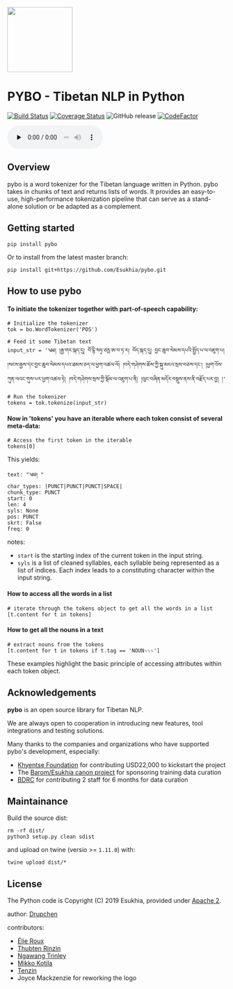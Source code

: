 <a target="_blank" rel="noopener noreferrer" href="http://www.montypython.net/sounds/sketches/exparrot.wav"> <img src=https://user-images.githubusercontent.com/17675331/60292845-a66b6400-9950-11e9-883b-27d366863e3b.png width=150> </a>

# PYBO - Tibetan NLP in Python
[![Build Status](https://travis-ci.org/Esukhia/pybo.svg?branch=master)](https://travis-ci.org/Esukhia/pybo)  [![Coverage Status](https://coveralls.io/repos/github/Esukhia/pybo/badge.svg?branch=master&kill_cache=1)](https://coveralls.io/github/Esukhia/pybo?branch=master) ![GitHub release](https://img.shields.io/github/release/Esukhia/pybo.svg) [![CodeFactor](https://www.codefactor.io/repository/github/esukhia/pybo/badge)](https://www.codefactor.io/repository/github/esukhia/pybo)

<div><div class="mediaContainer" style="width:220px"><audio id="mwe_player_0" controls="" preload="none" style="width:220px" class="kskin" data-durationhint="31.205238095238" data-startoffset="0" data-mwtitle="Parrot_sketch.ogg" data-mwprovider="local"><source src="//upload.wikimedia.org/wikipedia/en/4/4e/Parrot_sketch.ogg" type="audio/ogg; codecs=&quot;vorbis&quot;" data-title="Original Ogg file (47 kbps)" data-shorttitle="Ogg source" data-width="0" data-height="0" data-bandwidth="47057" /><source src="//upload.wikimedia.org/wikipedia/en/transcoded/4/4e/Parrot_sketch.ogg/Parrot_sketch.ogg.mp3" type="audio/mpeg" data-title="MP3" data-shorttitle="MP3" data-transcodekey="mp3" data-width="0" data-height="0" data-bandwidth="118288" /><track src="/w/api.php?action=timedtext&amp;title=File%3AParrot_sketch.ogg&amp;lang=en&amp;trackformat=srt" kind="subtitles" type="text/x-srt" srclang="en" label="English (en) subtitles" data-dir="ltr" /></audio></div></div>



## Overview

pybo is a word tokenizer for the Tibetan language written in Python. pybo takes in chunks of text and returns lists of words. It provides an easy-to-use, high-performance tokenization pipeline that can serve as a stand-alone solution or be adapted as a complement.


## Getting started

    pip install pybo
    
Or to install from the latest master branch:

    pip install git+https://github.com/Esukhia/pybo.git

## How to use pybo

#### To initiate the tokenizer together with part-of-speech capability: 

    # Initialize the tokenizer
    tok = bo.WordTokenizer('POS')
    
    # Feed it some Tibetan text
    input_str = '༄༅། །རྒྱ་གར་སྐད་དུ། བོ་དྷི་སཏྭ་ཙརྻ་ཨ་བ་ཏ་ར། བོད་སྐད་དུ། བྱང་ཆུབ་སེམས་དཔའི་སྤྱོད་པ་ལ་འཇུག་པ། །སངས་རྒྱས་དང་བྱང་ཆུབ་སེམས་དཔའ་ཐམས་ཅད་ལ་ཕྱག་འཚལ་ལོ། །བདེ་གཤེགས་ཆོས་ཀྱི་སྐུ་མངའ་སྲས་བཅས་དང༌། །ཕྱག་འོས་ཀུན་ལའང་གུས་པར་ཕྱག་འཚལ་ཏེ། །བདེ་གཤེགས་སྲས་ཀྱི་སྡོམ་ལ་འཇུག་པ་ནི། །ལུང་བཞིན་མདོར་བསྡུས་ནས་ནི་བརྗོད་པར་བྱ། །'
    
    # Run the tokenizer
    tokens = tok.tokenize(input_str)
    
#### Now in 'tokens' you have an iterable where each token consist of several meta-data:

    # Access the first token in the iterable
    tokens[0]

This yields:

    text: "༄༅། "
    char_types: |PUNCT|PUNCT|PUNCT|SPACE|
    chunk_type: PUNCT
    start: 0
    len: 4
    syls: None
    pos: PUNCT
    skrt: False
    freq: 0
    
notes:
 - `start` is the starting index of the current token in the input string.
 - `syls` is a list of cleaned syllables, each syllable being represented as a list of indices.
Each index leads to a constituting character within the input string. 

#### How to access all the words in a list 

    # iterate through the tokens object to get all the words in a list
    [t.content for t in tokens]

#### How to get all the nouns in a text

    # extract nouns from the tokens
    [t.content for t in tokens if t.tag == 'NOUNᛃᛃᛃ']
    
These examples highlight the basic principle of accessing attributes within each token object. 

## Acknowledgements

**pybo** is an open source library for Tibetan NLP.

We are always open to cooperation in introducing new features, tool integrations and testing solutions.

Many thanks to the companies and organizations who have supported pybo's development, especially:

* [Khyentse Foundation](https://khyentsefoundation.org) for contributing USD22,000 to kickstart the project 
* The [Barom/Esukhia canon project](http://www.barom.org) for sponsoring training data curation
* [BDRC](https://tbrc.org) for contributing 2 staff for 6 months for data curation

## Maintainance

Build the source dist:

```
rm -rf dist/
python3 setup.py clean sdist
```

and upload on twine (versio >= `1.11.0`) with:

```
twine upload dist/*
```

## License

The Python code is Copyright (C) 2019 Esukhia, provided under [Apache 2](LICENSE). 

author: [Drupchen](https://github.com/drupchen)

contributors:
 * [Élie Roux](https://github.com/eroux)
 * [Thubten Rinzin](https://github.com/thubtenrigzin)
 * [Ngawang Trinley](https://github.com/ngawangtrinley)
 * [Mikko Kotila](https://github.com/mikkokotila)
 * [Tenzin](https://github.com/10zinten)
 * Joyce Mackzenzie for reworking the logo
